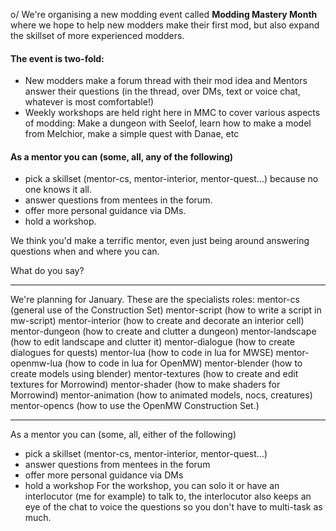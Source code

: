 o/ We're organising a new modding event called **Modding Mastery Month** where we hope to help new modders make their first mod, but also expand the skillset of more experienced modders.

#### The event is two-fold:

- New modders make a forum thread with their mod idea and Mentors answer their questions (in the thread, over DMs, text or voice chat, whatever is most comfortable!)
- Weekly workshops are held right here in MMC to cover various aspects of modding: Make a dungeon with Seelof, learn how to make a model from Melchior, make a simple quest with Danae, etc

#### As a mentor you can (some, all, any of the following)

- pick a skillset (mentor-cs, mentor-interior, mentor-quest...) because no one knows it all.
- answer questions from mentees in the forum.
- offer more personal guidance via DMs.
- hold a workshop.

We think you'd make a terrific mentor, even just being around answering questions when and where you can.

What do you say?

-----------------------------------------

We're planning for January.
These are the specialists roles:
mentor-cs (general use of the Construction Set)
mentor-script (how to write a script in mw-script)
mentor-interior (how to create and decorate an interior cell)
mentor-dungeon (how to create and clutter a dungeon)
mentor-landscape (how to edit landscape and clutter it)
mentor-dialogue (how to create dialogues for quests)
mentor-lua (how to code in lua for MWSE)
mentor-openmw-lua (how to code in lua for OpenMW)
mentor-blender (how to create models using blender)
mentor-textures (how to create and edit textures for Morrowind)
mentor-shader (how to make shaders for Morrowind)
mentor-animation (how to animated models, nocs, creatures)
mentor-opencs (how to use the OpenMW Construction Set.)

----------------

As a mentor you can (some, all, either of the following)
- pick a skillset (mentor-cs, mentor-interior, mentor-quest...)
- answer questions from mentees in the forum
- offer more personal guidance via DMs
- hold a workshop
For the workshop, you can solo it or have an interlocutor (me for example) to talk to, the interlocutor also keeps an eye of the chat to voice the questions so you don't have to multi-task as much.